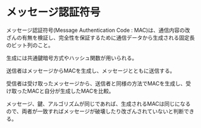 # メッセージ認証符号

メッセージ認証符号(Message Authentication Code : MAC)は、通信内容の改ざんの有無を検証し、完全性を保証するために通信データから生成される固定長のビット列のこと。

生成には共通鍵暗号方式やハッシュ関数が用いられる。

送信者はメッセージからMACを生成し、メッセージとともに送信する。

受信者は受け取ったメッセージから、送信者と同様の方法でMACを生成し、受け取ったMACと自分が生成したMACを比較。

メッセージ、鍵、アルゴリズムが同じであれば、生成されるMACは同じになるので、両者が一致すればメッセージが破壊したり改ざんされていないと判断できる。

